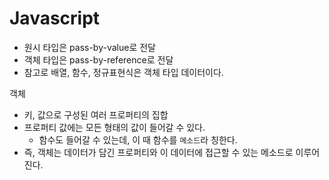 # Javascript
- 원시 타입은 pass-by-value로 전달
- 객체 타입은 pass-by-reference로 전달
- 참고로 배열, 함수, 정규표현식은 객체 타입 데이터이다.


객체
- 키, 값으로 구성된 여러 프로퍼티의 집합
- 프로퍼티 값에는 모든 형태의 값이 들어갈 수 있다.
    - 함수도 들어갈 수 있는데, 이 때 함수를 `메소드`라 칭한다.
- 즉, 객체는 데이터가 담긴 프로퍼티와 이 데이터에 접근할 수 있는 메소드로 이루어진다.